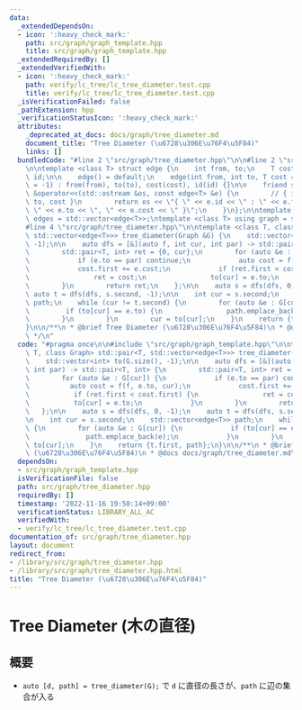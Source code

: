 ```yaml
---
data:
  _extendedDependsOn:
  - icon: ':heavy_check_mark:'
    path: src/graph/graph_template.hpp
    title: src/graph/graph_template.hpp
  _extendedRequiredBy: []
  _extendedVerifiedWith:
  - icon: ':heavy_check_mark:'
    path: verify/lc_tree/lc_tree_diameter.test.cpp
    title: verify/lc_tree/lc_tree_diameter.test.cpp
  _isVerificationFailed: false
  _pathExtension: hpp
  _verificationStatusIcon: ':heavy_check_mark:'
  attributes:
    _deprecated_at_docs: docs/graph/tree_diameter.md
    document_title: "Tree Diameter (\u6728\u306E\u76F4\u5F84)"
    links: []
  bundledCode: "#line 2 \"src/graph/tree_diameter.hpp\"\n\n#line 2 \"src/graph/graph_template.hpp\"\
    \n\ntemplate <class T> struct edge {\n    int from, to;\n    T cost;\n    int\
    \ id;\n\n    edge() = default;\n    edge(int from, int to, T cost = 1, int id\
    \ = -1) : from(from), to(to), cost(cost), id(id) {}\n\n    friend std::ostream\
    \ &operator<<(std::ostream &os, const edge<T> &e) {\n        // { id : from ->\
    \ to, cost }\n        return os << \"{ \" << e.id << \" : \" << e.from << \" ->\
    \ \" << e.to << \", \" << e.cost << \" }\";\n    }\n};\n\ntemplate <class T> using\
    \ edges = std::vector<edge<T>>;\ntemplate <class T> using graph = std::vector<std::vector<edge<T>>>;\n\
    #line 4 \"src/graph/tree_diameter.hpp\"\n\ntemplate <class T, class Graph> std::pair<T,\
    \ std::vector<edge<T>>> tree_diameter(Graph &G) {\n    std::vector<int> to(G.size(),\
    \ -1);\n\n    auto dfs = [&](auto f, int cur, int par) -> std::pair<T, int> {\n\
    \        std::pair<T, int> ret = {0, cur};\n        for (auto &e : G[cur]) {\n\
    \            if (e.to == par) continue;\n            auto cost = f(f, e.to, cur);\n\
    \            cost.first += e.cost;\n            if (ret.first < cost.first) {\n\
    \                ret = cost;\n                to[cur] = e.to;\n            }\n\
    \        }\n        return ret;\n    };\n\n    auto s = dfs(dfs, 0, -1);\n   \
    \ auto t = dfs(dfs, s.second, -1);\n\n    int cur = s.second;\n    std::vector<edge<T>>\
    \ path;\n    while (cur != t.second) {\n        for (auto &e : G[cur]) {\n   \
    \         if (to[cur] == e.to) {\n                path.emplace_back(e);\n    \
    \        }\n        }\n        cur = to[cur];\n    }\n    return {t.first, path};\n\
    }\n\n/**\n * @brief Tree Diameter (\u6728\u306E\u76F4\u5F84)\n * @docs docs/graph/tree_diameter.md\n\
    \ */\n"
  code: "#pragma once\n\n#include \"src/graph/graph_template.hpp\"\n\ntemplate <class\
    \ T, class Graph> std::pair<T, std::vector<edge<T>>> tree_diameter(Graph &G) {\n\
    \    std::vector<int> to(G.size(), -1);\n\n    auto dfs = [&](auto f, int cur,\
    \ int par) -> std::pair<T, int> {\n        std::pair<T, int> ret = {0, cur};\n\
    \        for (auto &e : G[cur]) {\n            if (e.to == par) continue;\n  \
    \          auto cost = f(f, e.to, cur);\n            cost.first += e.cost;\n \
    \           if (ret.first < cost.first) {\n                ret = cost;\n     \
    \           to[cur] = e.to;\n            }\n        }\n        return ret;\n \
    \   };\n\n    auto s = dfs(dfs, 0, -1);\n    auto t = dfs(dfs, s.second, -1);\n\
    \n    int cur = s.second;\n    std::vector<edge<T>> path;\n    while (cur != t.second)\
    \ {\n        for (auto &e : G[cur]) {\n            if (to[cur] == e.to) {\n  \
    \              path.emplace_back(e);\n            }\n        }\n        cur =\
    \ to[cur];\n    }\n    return {t.first, path};\n}\n\n/**\n * @brief Tree Diameter\
    \ (\u6728\u306E\u76F4\u5F84)\n * @docs docs/graph/tree_diameter.md\n */\n"
  dependsOn:
  - src/graph/graph_template.hpp
  isVerificationFile: false
  path: src/graph/tree_diameter.hpp
  requiredBy: []
  timestamp: '2022-11-16 19:50:14+09:00'
  verificationStatus: LIBRARY_ALL_AC
  verifiedWith:
  - verify/lc_tree/lc_tree_diameter.test.cpp
documentation_of: src/graph/tree_diameter.hpp
layout: document
redirect_from:
- /library/src/graph/tree_diameter.hpp
- /library/src/graph/tree_diameter.hpp.html
title: "Tree Diameter (\u6728\u306E\u76F4\u5F84)"
---
```

# Tree Diameter (木の直径)

## 概要

- `auto [d, path] = tree_diameter(G);` で `d` に直径の長さが、`path` に辺の集合が入る
